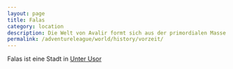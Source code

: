 ```yaml
---
layout: page
title: Falas
category: location
description: Die Welt von Avalir formt sich aus der primordialen Masse.
permalink: /adventureleague/world/history/vorzeit/
---
```


Falas ist eine Stadt in [Unter Usor](unter_usor.md)
